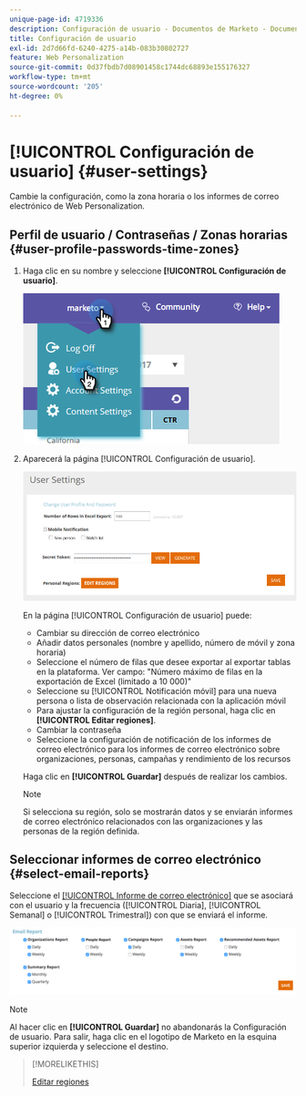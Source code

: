 ```yaml
---
unique-page-id: 4719336
description: Configuración de usuario - Documentos de Marketo - Documentación del producto
title: Configuración de usuario
exl-id: 2d7d66fd-6240-4275-a14b-083b30802727
feature: Web Personalization
source-git-commit: 0d37fbdb7d08901458c1744dc68893e155176327
workflow-type: tm+mt
source-wordcount: '205'
ht-degree: 0%

---
```


# [!UICONTROL Configuración de usuario] {#user-settings}

Cambie la configuración, como la zona horaria o los informes de correo electrónico de Web Personalization.

## Perfil de usuario / Contraseñas / Zonas horarias {#user-profile-passwords-time-zones}

1. Haga clic en su nombre y seleccione **[!UICONTROL Configuración de usuario]**.

   ![](assets/one.png)

1. Aparecerá la página [!UICONTROL Configuración de usuario].

   ![](assets/two.png)

   En la página [!UICONTROL Configuración de usuario] puede:

   * Cambiar su dirección de correo electrónico
   * Añadir datos personales (nombre y apellido, número de móvil y zona horaria)
   * Seleccione el número de filas que desee exportar al exportar tablas en la plataforma. Ver campo: &quot;Número máximo de filas en la exportación de Excel (limitado a 10 000)&quot;
   * Seleccione su [!UICONTROL Notificación móvil] para una nueva persona o lista de observación relacionada con la aplicación móvil
   * Para ajustar la configuración de la región personal, haga clic en **[!UICONTROL Editar regiones]**.
   * Cambiar la contraseña
   * Seleccione la configuración de notificación de los informes de correo electrónico para los informes de correo electrónico sobre organizaciones, personas, campañas y rendimiento de los recursos

   Haga clic en **[!UICONTROL Guardar]** después de realizar los cambios.

   >[!NOTE]
   >
   >Si selecciona su región, solo se mostrarán datos y se enviarán informes de correo electrónico relacionados con las organizaciones y las personas de la región definida.

## Seleccionar informes de correo electrónico {#select-email-reports}

Seleccione el [[!UICONTROL Informe de correo electrónico]](/help/marketo/product-docs/web-personalization/reporting-for-web-personalization/email-reports.md) que se asociará con el usuario y la frecuencia ([!UICONTROL Diaria], [!UICONTROL Semanal] o [!UICONTROL Trimestral]) con que se enviará el informe.

![](assets/three.png)

>[!NOTE]
>
>Al hacer clic en **[!UICONTROL Guardar]** no abandonarás la Configuración de usuario. Para salir, haga clic en el logotipo de Marketo en la esquina superior izquierda y seleccione el destino.

>[!MORELIKETHIS]
>
>[Editar regiones](/help/marketo/product-docs/web-personalization/getting-started/edit-regions.md)
